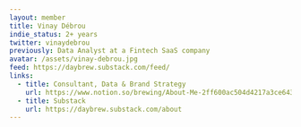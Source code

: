 ```yaml
---
layout: member
title: Vinay Débrou
indie_status: 2+ years
twitter: vinaydebrou
previously: Data Analyst at a Fintech SaaS company
avatar: /assets/vinay-debrou.jpg
feed: https://daybrew.substack.com/feed/
links:
  - title: Consultant, Data & Brand Strategy
    url: https://www.notion.so/brewing/About-Me-2ff600ac504d4217a3ce643869677fd8
  - title: Substack
    url: https://daybrew.substack.com/about
---
```


